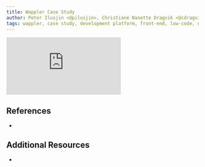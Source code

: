 ```yaml
---
title: Wappler Case Study
author: Peter Ilusjin <@pilusjin>, Christiane Nanette Dragvik <@cdragvik>
tags: wappler, case study, development platform, front-end, low-code, no-code
---
```


<iframe src="https://www.youtube.com/watch?v=-dwzDofPfD8" frameborder="0" allow="accelerometer; autoplay; encrypted-media; gyroscope; picture-in-picture" allowfullscreen></iframe>

## References

-

## Additional Resources

-
